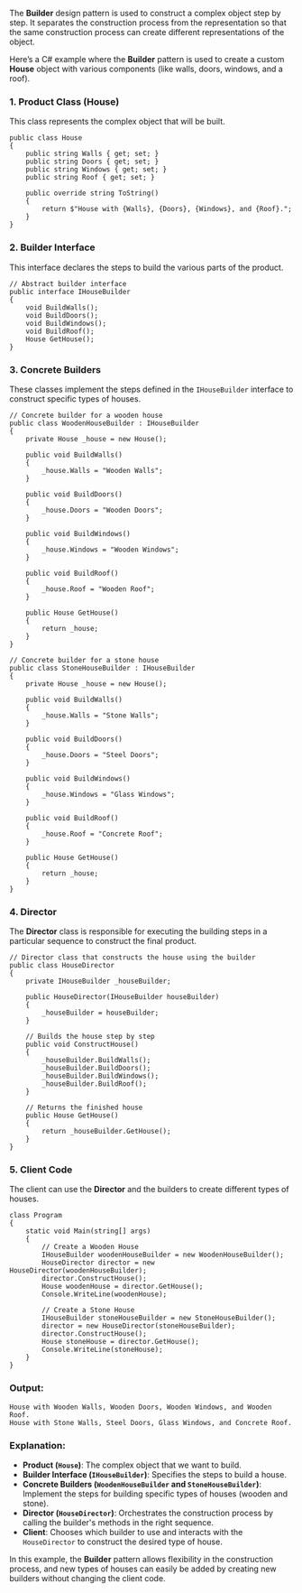The **Builder** design pattern is used to construct a complex object step by step. It separates the construction process from the representation so that the same construction process can create different representations of the object.

Here’s a C# example where the **Builder** pattern is used to create a custom **House** object with various components (like walls, doors, windows, and a roof).

### 1. **Product Class (House)**

This class represents the complex object that will be built.

    public class House
    {
        public string Walls { get; set; }
        public string Doors { get; set; }
        public string Windows { get; set; }
        public string Roof { get; set; }
    
        public override string ToString()
        {
            return $"House with {Walls}, {Doors}, {Windows}, and {Roof}.";
        }
    }

### 2. **Builder Interface**

This interface declares the steps to build the various parts of the product.

    // Abstract builder interface
    public interface IHouseBuilder
    {
        void BuildWalls();
        void BuildDoors();
        void BuildWindows();
        void BuildRoof();
        House GetHouse();
    }

### 3. **Concrete Builders**

These classes implement the steps defined in the `IHouseBuilder` interface to construct specific types of houses.

    // Concrete builder for a wooden house
    public class WoodenHouseBuilder : IHouseBuilder
    {
        private House _house = new House();
    
        public void BuildWalls()
        {
            _house.Walls = "Wooden Walls";
        }
    
        public void BuildDoors()
        {
            _house.Doors = "Wooden Doors";
        }
    
        public void BuildWindows()
        {
            _house.Windows = "Wooden Windows";
        }
    
        public void BuildRoof()
        {
            _house.Roof = "Wooden Roof";
        }
    
        public House GetHouse()
        {
            return _house;
        }
    }
    
    // Concrete builder for a stone house
    public class StoneHouseBuilder : IHouseBuilder
    {
        private House _house = new House();
    
        public void BuildWalls()
        {
            _house.Walls = "Stone Walls";
        }
    
        public void BuildDoors()
        {
            _house.Doors = "Steel Doors";
        }
    
        public void BuildWindows()
        {
            _house.Windows = "Glass Windows";
        }
    
        public void BuildRoof()
        {
            _house.Roof = "Concrete Roof";
        }
    
        public House GetHouse()
        {
            return _house;
        }
    } 

### 4. **Director**

The **Director** class is responsible for executing the building steps in a particular sequence to construct the final product.

    // Director class that constructs the house using the builder
    public class HouseDirector
    {
        private IHouseBuilder _houseBuilder;
    
        public HouseDirector(IHouseBuilder houseBuilder)
        {
            _houseBuilder = houseBuilder;
        }
    
        // Builds the house step by step
        public void ConstructHouse()
        {
            _houseBuilder.BuildWalls();
            _houseBuilder.BuildDoors();
            _houseBuilder.BuildWindows();
            _houseBuilder.BuildRoof();
        }
    
        // Returns the finished house
        public House GetHouse()
        {
            return _houseBuilder.GetHouse();
        }
    }

### 5. **Client Code**

The client can use the **Director** and the builders to create different types of houses.

    class Program
    {
        static void Main(string[] args)
        {
            // Create a Wooden House
            IHouseBuilder woodenHouseBuilder = new WoodenHouseBuilder();
            HouseDirector director = new HouseDirector(woodenHouseBuilder);
            director.ConstructHouse();
            House woodenHouse = director.GetHouse();
            Console.WriteLine(woodenHouse);
    
            // Create a Stone House
            IHouseBuilder stoneHouseBuilder = new StoneHouseBuilder();
            director = new HouseDirector(stoneHouseBuilder);
            director.ConstructHouse();
            House stoneHouse = director.GetHouse();
            Console.WriteLine(stoneHouse);
        }
    } 

### **Output**:

    House with Wooden Walls, Wooden Doors, Wooden Windows, and Wooden Roof.
    House with Stone Walls, Steel Doors, Glass Windows, and Concrete Roof.

### Explanation:

-   **Product (`House`)**: The complex object that we want to build.
-   **Builder Interface (`IHouseBuilder`)**: Specifies the steps to build a house.
-   **Concrete Builders (`WoodenHouseBuilder` and `StoneHouseBuilder`)**: Implement the steps for building specific types of houses (wooden and stone).
-   **Director (`HouseDirector`)**: Orchestrates the construction process by calling the builder's methods in the right sequence.
-   **Client**: Chooses which builder to use and interacts with the `HouseDirector` to construct the desired type of house.

In this example, the **Builder** pattern allows flexibility in the construction process, and new types of houses can easily be added by creating new builders without changing the client code.
